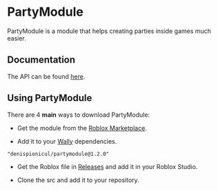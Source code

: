 # PartyModule
PartyModule is a module that helps creating parties inside games much easier.

## Documentation
The API can be found [here](https://denispionicul.github.io/PartyModule/).

## Using PartyModule
There are 4 **main** ways to download PartyModule:

* Get the module from the [Roblox Marketplace](https://create.roblox.com/marketplace/asset/14698846042/PartyModule).

* Add it to your [Wally](https://wally.run/) dependencies.
```
"denispionicul/partymodule@1.2.0"
```
* Get the Roblox file in [Releases](https://github.com/denispionicul/PartyModule/releases) and add it in your Roblox Studio.

* Clone the src and add it to your repository.